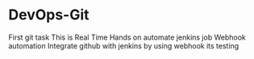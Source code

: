 # DevOps-Git
First git task
This is Real Time Hands on
automate jenkins job
Webhook automation
Integrate github with jenkins by using webhook
its testing
